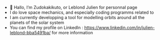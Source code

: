 - 👋 Hallo, I’m Zudokakikuto, or Leblond Julien for personnal page
- I do love space mechanics, and especially coding programms related to
- I am currently developping a tool for modelling orbits around all the planets of the solar system
- You can find my profile on LinkedIn : https://www.linkedin.com/in/julien-leblond-bba5491ba/ for more information
<!---
Zudokakikuto/Zudokakikuto is a ✨ special ✨ repository because its `README.md` (this file) appears on your GitHub profile.
You can click the Preview link to take a look at your changes.
--->
